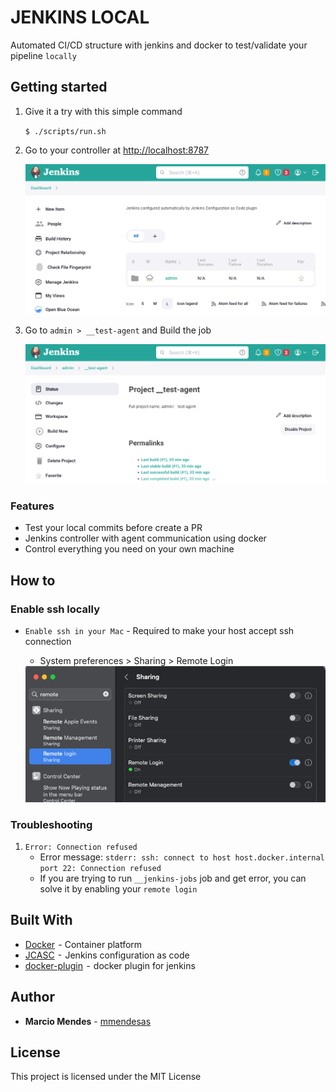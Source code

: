 # JENKINS LOCAL

Automated CI/CD structure with jenkins and docker to test/validate your pipeline `locally`

## Getting started

1. Give it a try with this simple command

   `$ ./scripts/run.sh`

2. Go to your controller at [http://localhost:8787](http://localhost:8787)

   <img src="docs/imgs/jenkins-controller.png" alt=“jenkins-controller” width="500">

3. Go to `admin > __test-agent` and Build the job

   <img src="docs/imgs/jenkins-test-agent.png" alt=“jenkins-test-agent” width="500">

### Features

- Test your local commits before create a PR
- Jenkins controller with agent communication using docker
- Control everything you need on your own machine

## How to

### Enable ssh locally

- `Enable ssh in your Mac` - Required to make your host accept ssh connection

  - System preferences > Sharing > Remote Login

   <img src="docs/imgs/remote-login.png" alt=“remote-login” width="500">

### Troubleshooting

1. `Error: Connection refused`
   - Error message: `stderr: ssh: connect to host host.docker.internal port 22: Connection refused`
   - If you are trying to run `__jenkins-jobs` job and get error, you can solve it by enabling your `remote login`

## Built With

- [Docker](https://www.docker.com/)  - Container platform
- [JCASC](https://www.jenkins.io/projects/jcasc/)  -  Jenkins configuration as code
- [docker-plugin](https://plugins.jenkins.io/docker-plugin/)  -  docker plugin for jenkins

## Author

- **Marcio Mendes** - [mmendesas](https://github.com/mmendesas)

## License

This project is licensed under the MIT License

